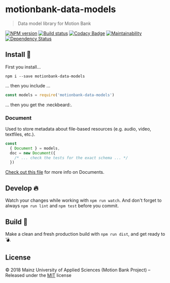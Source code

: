 [comment]: # (ACHTUNG! This is an autogenerated file and will be automatically overwritten)
[comment]: # (To edit its contents please refer to the project dir '.readme')

# motionbank-data-models
> Data model library for Motion Bank

[![NPM version](https://badge.fury.io/js/motionbank-data-models.svg)](https://npmjs.org/package/motionbank-data-models)
[![Build status](https://secure.travis-ci.org/motionbank-js/motionbank-data-models.svg)](https://travis-ci.org/motionbank-js/motionbank-data-models)
[![Codacy Badge](https://api.codacy.com/project/badge/Grade/caea2d3c263b447f83818c6ed4ca3609)](https://www.codacy.com/app/motionbank-js/motionbank-data-models)
[![Maintainability](https://api.codeclimate.com/v1/badges/844037436b98a1e19e71/maintainability)](https://codeclimate.com/github/motionbank-js/motionbank-data-models)
[![Dependency Status](https://tidelift.com/badges/github/motionbank-js/motionbank-data-models)](https://tidelift.com/repo/github/motionbank-js/motionbank-data-models)


## Install :floppy_disk:

First you install...

```shell
npm i --save motionbank-data-models
```

... then you include ...

```javascript
const models = require('motionbank-data-models')
```

... then you get the :neckbeard:.

### Document

Used to store metadata about file-based
resources (e.g. audio, video, textfiles, etc.).

```javascript
const
  { Document } = models,
  doc = new Document({
    /* ... check the tests for the exact schema ... */
  })
```

[Check out this file](https://github.com/motionbank-js/motionbank-data-models/blob/master/.readme/document.md)
for more info on Documents.

## Develop :fire:

Watch your changes while working with `npm run watch`.
And don't forget to always `npm run lint` and `npm test`
before you commit.

## Build :dizzy:

Make a clean and fresh production build with `npm run dist`, and get ready to :bomb:.


## License

:copyright: 2018 Mainz University of Applied Sciences (Motion Bank Project) – 
Released under the [MIT](https://github.com/motionbank-js/motionbank-data-models/blob/master/LICENSE) license

